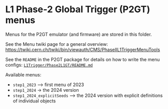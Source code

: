 # L1 Phase-2 Global Trigger (P2GT) menus

Menus for the P2GT emulator (and firmware) are stored in this folder.

See the Menu twiki page for a general overview: https://twiki.cern.ch/twiki/bin/viewauth/CMS/PhaseIIL1TriggerMenuTools

See the `README` in the P2GT package for details on how to write the menu configs:
[`L1Trigger/Phase2L1GT/README.md`](L1Trigger/Phase2L1GT/README.md)

Available menus:
* `step1_2023` –> first menu of 2023
* `step1_2024` -> the 2024 version 
* `step1_2024_explicitSeeds` –> the 2024 version with explicit definitions of individual objects

